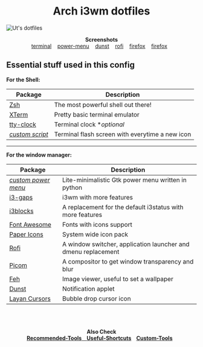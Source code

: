 <h1 align="center">Arch i3wm dotfiles</h1>

![Ut's dotfiles](https://raw.githubusercontent.com/ut-kr/Dotfiles/main/Screenshots/home.png)

<p align="center">
    <b>Screenshots</b><br>
    <a href="https://raw.githubusercontent.com/ut-kr/Tools/main/System%20Info/terminal.png">terminal</a>&nbsp;&nbsp;&nbsp;
    <a href="https://raw.githubusercontent.com/ut-kr/Tools/main/Shutdown%20Menu/screenshot.png">power-menu</a>&nbsp;&nbsp;&nbsp;
    <a href="https://raw.githubusercontent.com/ut-kr/Dotfiles/main/Screenshots/dunst.png">dunst</a>&nbsp;&nbsp;&nbsp;
    <a href="https://raw.githubusercontent.com/ut-kr/Dotfiles/main/Screenshots/rofi.png">rofi</a>&nbsp;&nbsp;&nbsp;
    <a href="https://raw.githubusercontent.com/ut-kr/Dotfiles/main/Screenshots/firefox.png">firefox</a>&nbsp;&nbsp;&nbsp;
    <a href="https://raw.githubusercontent.com/ut-kr/Dotfiles/main/Screenshots/firefox.png">firefox</a>&nbsp;&nbsp;&nbsp;
</p>

## Essential stuff used in this config

**For the Shell:**

| Package                                                                       | Description                                                      |
|-------------------------------------------------------------------------------|------------------------------------------------------------------|
| [Zsh](https://github.com/zsh-users/zsh)                                       | The most powerful shell out there!                               |
| [XTerm](https://invisible-island.net/xterm/)                                  | Pretty basic terminal emulator                                   |
| [tty-clock](https://github.com/xorg62/tty-clock)                              | Terminal clock                                      \**optional* |
| [*custom script*](https://github.com/ut-kr/Tools/tree/main/System%20Info)     | Terminal flash screen with everytime a new icon                  |

------

**For the window manager:**

| Package                                                                           | Description                                                       |
|-----------------------------------------------------------------------------------|-------------------------------------------------------------------|
| [*custom power menu*](https://github.com/ut-kr/Tools/tree/main/Shutdown%20Menu)   | Lite-minimalistic Gtk power menu written in python                |
| [i3-gaps](https://github.com/Airblader/i3)                                        | i3wm with more features                                           |
| [i3blocks](https://github.com/vivien/i3blocks)                                    | A replacement for the default i3status with more features         |
| [Font Awesome](https://github.com/FortAwesome/Font-Awesome)                       | Fonts with icons support                                          |
| [Paper Icons](https://github.com/snwh/paper-icon-theme)                           | System wide icon pack                                             |
| [Rofi](https://github.com/DaveDavenport/rofi)                                     | A window switcher, application launcher and dmenu replacement     |
| [Picom](https://github.com/tryone144/picom/tree/feature/dual_kawase)              | A compositor to get window transparency and blur                  |
| [Feh](https://github.com/derf/feh)                                                | Image viewer, useful to set a wallpaper                           |
| [Dunst](https://github.com/dunst-project/dunst)                                   | Notification applet                                               |
| [Layan Cursors](https://www.gnome-look.org/p/1365214/)                            | Bubble drop cursor icon                                           |

<br><br>
<p align="center">
    <b>Also Check<b><br>
    <a href="https://github.com/ut-kr/Dotfiles/blob/main/tools.md">Recommended-Tools</b>&nbsp;&nbsp;&nbsp;
    <a href="https://github.com/ut-kr/Dotfiles/blob/main/Shortcuts.md">Useful-Shortcuts</a>&nbsp;&nbsp;&nbsp;
    <a href="https://github.com/ut-kr/Tools">Custom-Tools</a>&nbsp;&nbsp;&nbsp;
</p>
